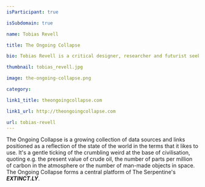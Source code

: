 ```yaml
---
isParticipant: true

isSubdomain: true

name: Tobias Revell

title: The Ongoing Collapse

bio: Tobias Revell is a critical designer, researcher and futurist seeking alternative narratives for technologies and change. He lectures at the Royal College of Art and London College of Communication and is a senior associate at Superflux design studio. He has given talks and exhibited internationally, including at Ars Electronica; the Science Gallery, Dublin; Z33, Hasselt, Belgium; the Milan Design Week and HMKV Dortmund.

thumbnail: tobias_revell.jpg

image: the-ongoing-collapse.png

category: 

link1_title: theongoingcollapse.com

link1_url: http://theongoingcollapse.com

url: tobias-revell
---
```


The Ongoing Collapse is a growing collection of data sources and links positioned as a reflection of the state of the world in the terms that it likes to use. It's a gentle ticking of the crumbling weird at the base of civilisation, quoting e.g. the present value of crude oil, the number of parts per million of carbon in the atmosphere or the number of man-made objects in space. The Ongoing Collapse forms a central platform of The Serpentine's ***EXTINCT.LY***.
